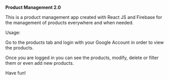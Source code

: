 **Product Management 2.0**

This is a product management app created with React JS and Firebase for the management of products everywhere and when needed. 

Usage:

Go to the products tab and login with your Google Account in order to view the products.

Once you are logged in you can see the products, modify, delete or filter them or even add new products. 
      
Have fun!
